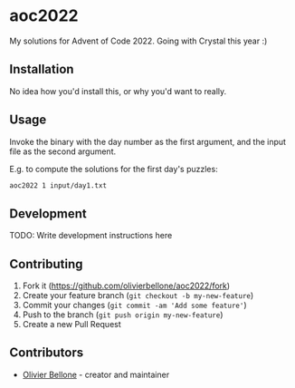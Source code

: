 # aoc2022

My solutions for Advent of Code 2022. Going with Crystal this year :)

## Installation

No idea how you'd install this, or why you'd want to really.

## Usage

Invoke the binary with the day number as the first argument, and the input file as the second argument.

E.g. to compute the solutions for the first day's puzzles:
```sh
aoc2022 1 input/day1.txt
```

## Development

TODO: Write development instructions here

## Contributing

1. Fork it (<https://github.com/olivierbellone/aoc2022/fork>)
2. Create your feature branch (`git checkout -b my-new-feature`)
3. Commit your changes (`git commit -am 'Add some feature'`)
4. Push to the branch (`git push origin my-new-feature`)
5. Create a new Pull Request

## Contributors

- [Olivier Bellone](https://github.com/your-github-user) - creator and maintainer

